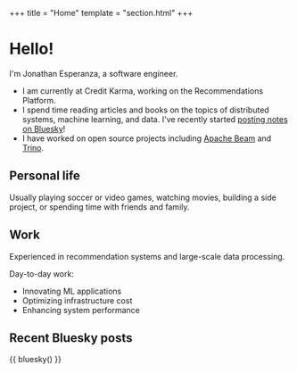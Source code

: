 +++
title = "Home"
template = "section.html"
+++

# Hello!
I'm Jonathan Esperanza, a software engineer.
* I am currently at Credit Karma, working on the Recommendations Platform.
* I spend time reading articles and books on the topics of distributed systems, machine learning, and data. I've recently started [posting notes on Bluesky](https://bsky.app/profile/jonathanesperanza.com)!
* I have worked on open source projects including [Apache Beam](https://beam.apache.org/) and [Trino](https://trino.io/).

## Personal life
Usually playing soccer or video games, watching movies, building a side project, or spending time with friends and family.

## Work
Experienced in recommendation systems and large-scale data processing. 

Day-to-day work:
- Innovating ML applications
- Optimizing infrastructure cost
- Enhancing system performance

## Recent Bluesky posts
{{ bluesky() }}
